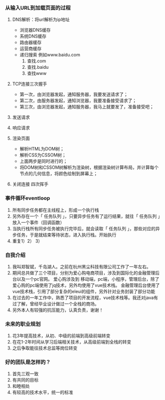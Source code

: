 ### 从输入URL到加载页面的过程
1. DNS解析：将url解析为ip地址
   + 浏览器DNS缓存
   + 系统DNS缓存
   + 路由器缓存
   + 运营商缓存
   + 递归搜索 例如www.baidu.com
     1. 查找.com
     2. 查找.baidu
     3. 查找www

2. TCP连接三次握手
   + 第一次，由浏览器发起，通知服务器，我要发送请求了；
   + 第二次，由服务器发起，通知浏览器，我要准备接受请求了；
   + 第三次，由浏览器发起，通知服务器，我马上就要发了，准备接受吧；

3. 发送请求

4. 响应请求

5. 渲染页面
    + 解析HTML为DOM树；
    + 解析CSS为CSSOM树；
    + 上面两步是同时进行的；
    + 将DOM树和CSSOM树解析为渲染树，根据渲染树计算布局，并计算每个节点的几何信息，将颜色绘制到屏幕上；

6. 关闭连接 四次挥手

### 事件循环eventloop
1. 所有同步任务都在主线程上，形成一个执行栈
2. 另外存在一个「 任务队列 」，只要异步任务有了运行结果，就往「 任务队列 」放入一个事件（回调函数）
3. 当执行栈所有同步任务被执行完毕后，就会读取「 任务队列 」，那些对应的异步任务，于是就结束等待状态，进入执行栈。开始执行
4. 重复1）2） 3）

### 自我介绍
1. 我叫郑智斌，千岛湖人。之前在杭州黑尘科技有限公司工作了一年左右。
2. 期间总共做了三个项目，分别为爱心购电商项目，涉及到国际化的金融管理后台以及一个pc官网。
   爱心购涉及到 移动端，pc端，小程序，管理后台，除了爱心购的pc端使用了jq技术，另外均使用了vue技术栈。
   金融管理后台使用了vue技术栈，引用了部分复杂的eleui的组件，另外针对业务封装了部分功能
3. 在过去的一年工作中，熟悉了项目的开发流程，vue技术栈等。我还对java有过了解，曾经毕业设计做过一个全栈的商场。
4. 另外本人有较强的抗压能力，认真负责，谢谢！


### 未来的职业规划
1. 花3年提高技术，从初、中级的前端到高级前端转变
2. 在花1-2年时间从学习后端相关技术，从高级前端到全栈的转变
3. 之后争取能往技术总监等岗位转变

### 好的团队是怎样的？
1. 首先三观一致
2. 有共同的目标
3. 和睦相处
4. 有较高的技术水平，统一的标准
